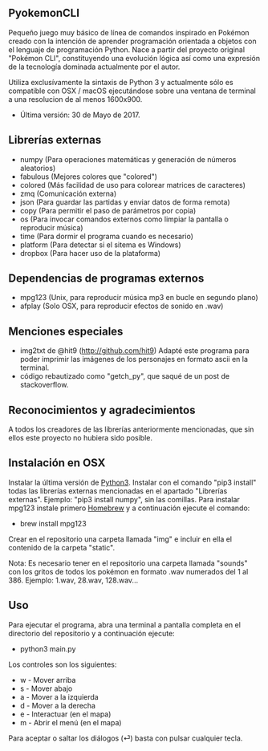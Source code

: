 ## PyokemonCLI

Pequeño juego muy básico de línea de comandos inspirado en Pokémon creado con la intención de aprender programación orientada a objetos con el lenguaje de programación Python. Nace a partir del proyecto original "Pokémon CLI", constituyendo una evolución lógica así como una expresión de la tecnología dominada actualmente por el autor. 


Utiliza exclusívamente la sintaxis de Python 3 y actualmente sólo es compatible con OSX / macOS ejecutándose sobre una ventana de terminal a una resolucion de al menos 1600x900. 

- Última versión: 30 de Mayo de 2017.

## Librerías externas

+ numpy			(Para operaciones matemáticas y generación de números aleatorios)
+ fabulous 	(Mejores colores que "colored")
+ colored		(Más facilidad de uso para colorear matrices de caracteres)
+ zmq				(Comunicación externa)
+ json			(Para guardar las partidas y enviar datos de forma remota)
+ copy 			(Para permitir el paso de parámetros por copia)
+ os 				(Para invocar comandos externos como limpiar la pantalla o reproducir música)
+ time 			(Para dormir el programa cuando es necesario)
+ platform 	(Para detectar si el sitema es Windows)
+ dropbox 	(Para hacer uso de la plataforma)

## Dependencias de programas externos

+ mpg123 (Unix, para reproducir música mp3 en bucle en segundo plano)
+ afplay (Solo OSX, para reproducir efectos de sonido en .wav)


## Menciones especiales

+ img2txt de @hit9 (http://github.com/hit9) Adapté este programa para poder imprimir las imágenes de los personajes en formato ascii en la terminal.
+ código rebautizado como "getch_py", que saqué de un post de stackoverflow.

## Reconocimientos y agradecimientos

A todos los creadores de las librerías anteriormente mencionadas, que sin ellos este proyecto no hubiera sido posible.


## Instalación en OSX
Instalar la última versión de [Python3](https://www.python.org/). Instalar con el comando "pip3 install" todas las librerías externas mencionadas en el apartado "Librerías externas". Ejemplo: "pip3 install numpy", sin las comillas. Para instalar mpg123 instale primero [Homebrew](https://brew.sh/index_es.html) y a continuación ejecute el comando:

+ brew install mpg123


Crear en el repositorio una carpeta llamada "img" e incluir en ella el contenido de la carpeta "static".


Nota: Es necesario tener en el repositorio una carpeta llamada "sounds" con los gritos de todos los pokémon en formato .wav numerados del 1 al 386. Ejemplo: 1.wav, 28.wav, 128.wav...

## Uso

Para ejecutar el programa, abra una terminal a pantalla completa en el directorio del repositorio y a continuación ejecute:

+ python3 main.py


Los controles son los siguientes:
+ w - Mover arriba
+ s - Mover abajo
+ a - Mover a la izquierda
+ d - Mover a la derecha
+ e - Interactuar (en el mapa)
+ m - Abrir el menú (en el mapa)

Para aceptar o saltar los diálogos (⏎) basta con pulsar cualquier tecla.